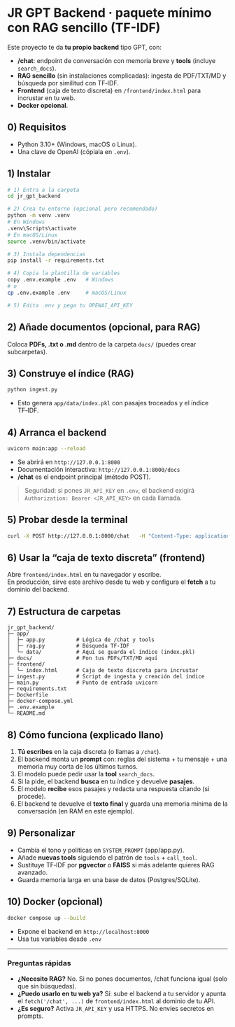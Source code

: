 # JR GPT Backend · paquete mínimo con RAG sencillo (TF-IDF)

Este proyecto te da **tu propio backend** tipo GPT, con:
- **/chat**: endpoint de conversación con memoria breve y **tools** (incluye `search_docs`).
- **RAG sencillo** (sin instalaciones complicadas): ingesta de PDF/TXT/MD y búsqueda por similitud con TF‑IDF.
- **Frontend** (caja de texto discreta) en `/frontend/index.html` para incrustar en tu web.
- **Docker opcional**.

## 0) Requisitos
- Python 3.10+ (Windows, macOS o Linux).
- Una clave de OpenAI (cópiala en `.env`).

## 1) Instalar
```bash
# 1) Entra a la carpeta
cd jr_gpt_backend

# 2) Crea tu entorno (opcional pero recomendado)
python -m venv .venv
# En Windows
.venv\Scripts\activate
# En macOS/Linux
source .venv/bin/activate

# 3) Instala dependencias
pip install -r requirements.txt

# 4) Copia la plantilla de variables
copy .env.example .env   # Windows
# o
cp .env.example .env     # macOS/Linux

# 5) Edita .env y pega tu OPENAI_API_KEY
```

## 2) Añade documentos (opcional, para RAG)
Coloca **PDFs, .txt o .md** dentro de la carpeta `docs/` (puedes crear subcarpetas).

## 3) Construye el índice (RAG)
```bash
python ingest.py
```
- Esto genera `app/data/index.pkl` con pasajes troceados y el índice TF‑IDF.

## 4) Arranca el backend
```bash
uvicorn main:app --reload
```
- Se abrirá en `http://127.0.0.1:8000`
- Documentación interactiva: `http://127.0.0.1:8000/docs`
- **/chat** es el endpoint principal (método POST).

> Seguridad: si pones `JR_API_KEY` en `.env`, el backend exigirá `Authorization: Bearer <JR_API_KEY>` en cada llamada.

## 5) Probar desde la terminal
```bash
curl -X POST http://127.0.0.1:8000/chat   -H "Content-Type: application/json"   -H "Authorization: Bearer cambia-esta-clave"   -d "{\"message\":\"Hola, ¿qué sabes de mis documentos?\", \"session_id\":\"test-1\"}"
```

## 6) Usar la “caja de texto discreta” (frontend)
Abre `frontend/index.html` en tu navegador y escribe.  
En producción, sirve este archivo desde tu web y configura el **fetch** a tu dominio del backend.

## 7) Estructura de carpetas
```
jr_gpt_backend/
├─ app/
│  ├─ app.py          # Lógica de /chat y tools
│  ├─ rag.py          # Búsqueda TF-IDF
│  └─ data/           # Aquí se guarda el índice (index.pkl)
├─ docs/              # Pon tus PDFs/TXT/MD aquí
├─ frontend/
│  └─ index.html      # Caja de texto discreta para incrustar
├─ ingest.py          # Script de ingesta y creación del índice
├─ main.py            # Punto de entrada uvicorn
├─ requirements.txt
├─ Dockerfile
├─ docker-compose.yml
├─ .env.example
└─ README.md
```

## 8) Cómo funciona (explicado llano)
1. **Tú escribes** en la caja discreta (o llamas a `/chat`).  
2. El backend monta un **prompt** con: reglas del sistema + tu mensaje + una memoria muy corta de los últimos turnos.  
3. El modelo puede pedir usar la **tool** `search_docs`.  
4. Si la pide, el backend **busca** en tu índice y devuelve **pasajes**.  
5. El modelo **recibe** esos pasajes y redacta una respuesta citando (si procede).  
6. El backend te devuelve el **texto final** y guarda una memoria mínima de la conversación (en RAM en este ejemplo).

## 9) Personalizar
- Cambia el tono y políticas en `SYSTEM_PROMPT` (app/app.py).  
- Añade **nuevas tools** siguiendo el patrón de `tools` + `call_tool`.  
- Sustituye TF‑IDF por **pgvector** o **FAISS** si más adelante quieres RAG avanzado.  
- Guarda memoria larga en una base de datos (Postgres/SQLite).

## 10) Docker (opcional)
```bash
docker compose up --build
```
- Expone el backend en `http://localhost:8000`
- Usa tus variables desde `.env`

---

### Preguntas rápidas
- **¿Necesito RAG?** No. Si no pones documentos, /chat funciona igual (solo que sin búsquedas).  
- **¿Puedo usarlo en tu web ya?** Sí: sube el backend a tu servidor y apunta el `fetch('/chat', ...)` de `frontend/index.html` al dominio de tu API.  
- **¿Es seguro?** Activa `JR_API_KEY` y usa HTTPS. No envíes secretos en prompts.
